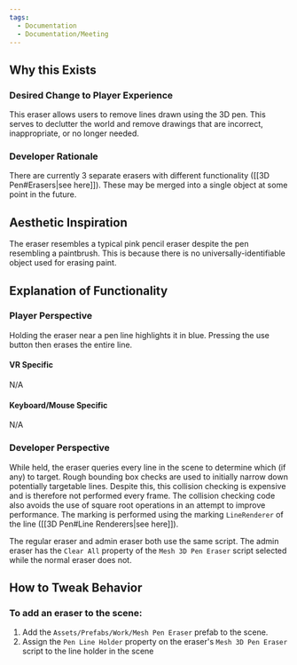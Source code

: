 ```yaml
---
tags:
  - Documentation
  - Documentation/Meeting
---
```

## Why this Exists
### Desired Change to Player Experience
This eraser allows users to remove lines drawn using the 3D pen. This serves to declutter the world and remove drawings that are incorrect, inappropriate, or no longer needed.
### Developer Rationale
There are currently 3 separate erasers with different functionality ([[3D Pen#Erasers|see here]]). These may be merged into a single object at some point in the future.
## Aesthetic Inspiration
The eraser resembles a typical pink pencil eraser despite the pen resembling a paintbrush. This is because there is no universally-identifiable object used for erasing paint.
## Explanation of Functionality
### Player Perspective
Holding the eraser near a pen line highlights it in blue. Pressing the use button then erases the entire line.
#### VR Specific
N/A
#### Keyboard/Mouse Specific
N/A
### Developer Perspective
While held, the eraser queries every line in the scene to determine which (if any) to target. Rough bounding box checks are used to initially narrow down potentially targetable lines. Despite this, this collision checking is expensive and is therefore not performed every frame. The collision checking code also avoids the use of square root operations in an attempt to improve performance. The marking is performed using the marking `LineRenderer` of the line ([[3D Pen#Line Renderers|see here]]).

The regular eraser and admin eraser both use the same script. The admin eraser has the `Clear All` property of the `Mesh 3D Pen Eraser` script selected while the normal eraser does not.
## How to Tweak Behavior
### To add an eraser to the scene:
1. Add the `Assets/Prefabs/Work/Mesh Pen Eraser` prefab to the scene.
2. Assign the `Pen Line Holder` property on the eraser's `Mesh 3D Pen Eraser` script to the line holder in the scene